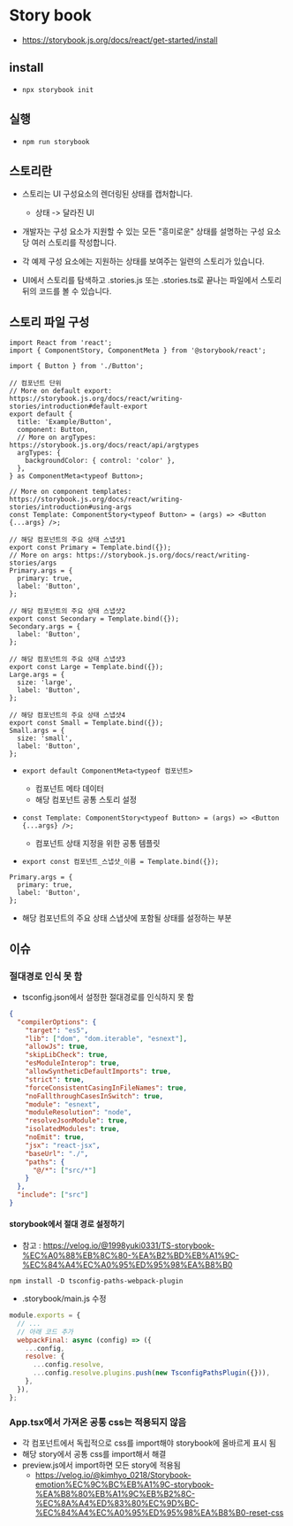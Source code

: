 # Story book

- https://storybook.js.org/docs/react/get-started/install

## install

- `npx storybook init`

## 실행

- `npm run storybook`

## 스토리란

- 스토리는 UI 구성요소의 렌더링된 상태를 캡처합니다.

  - 상태 -> 달라진 UI

- 개발자는 구성 요소가 지원할 수 있는 모든 "흥미로운" 상태를 설명하는 구성 요소당 여러 스토리를 작성합니다.

- 각 예제 구성 요소에는 지원하는 상태를 보여주는 일련의 스토리가 있습니다.
- UI에서 스토리를 탐색하고 .stories.js 또는 .stories.ts로 끝나는 파일에서 스토리 뒤의 코드를 볼 수 있습니다.

## 스토리 파일 구성

```tsx
import React from 'react';
import { ComponentStory, ComponentMeta } from '@storybook/react';

import { Button } from './Button';

// 컴포넌트 단위
// More on default export: https://storybook.js.org/docs/react/writing-stories/introduction#default-export
export default {
  title: 'Example/Button',
  component: Button,
  // More on argTypes: https://storybook.js.org/docs/react/api/argtypes
  argTypes: {
    backgroundColor: { control: 'color' },
  },
} as ComponentMeta<typeof Button>;

// More on component templates: https://storybook.js.org/docs/react/writing-stories/introduction#using-args
const Template: ComponentStory<typeof Button> = (args) => <Button {...args} />;

// 해당 컴포넌트의 주요 상태 스냅샷1
export const Primary = Template.bind({});
// More on args: https://storybook.js.org/docs/react/writing-stories/args
Primary.args = {
  primary: true,
  label: 'Button',
};

// 해당 컴포넌트의 주요 상태 스냅샷2
export const Secondary = Template.bind({});
Secondary.args = {
  label: 'Button',
};

// 해당 컴포넌트의 주요 상태 스냅샷3
export const Large = Template.bind({});
Large.args = {
  size: 'large',
  label: 'Button',
};

// 해당 컴포넌트의 주요 상태 스냅샷4
export const Small = Template.bind({});
Small.args = {
  size: 'small',
  label: 'Button',
};
```

- `export default ComponentMeta<typeof 컴포넌트>`

  - 컴포넌트 메타 데이터
  - 해당 컴포넌트 공통 스토리 설정

- `const Template: ComponentStory<typeof Button> = (args) => <Button {...args} />;`

  - 컴포넌트 상태 지정을 위한 공통 템플릿

- `export const 컴포넌트_스냅샷_이름 = Template.bind({});`

```tsx
Primary.args = {
  primary: true,
  label: 'Button',
};
```

- 해당 컴포넌트의 주요 상태 스냅샷에 포함될 상태를 설정하는 부분

## 이슈

### 절대경로 인식 못 함

- tsconfig.json에서 설정한 절대경로를 인식하지 못 함

```json
{
  "compilerOptions": {
    "target": "es5",
    "lib": ["dom", "dom.iterable", "esnext"],
    "allowJs": true,
    "skipLibCheck": true,
    "esModuleInterop": true,
    "allowSyntheticDefaultImports": true,
    "strict": true,
    "forceConsistentCasingInFileNames": true,
    "noFallthroughCasesInSwitch": true,
    "module": "esnext",
    "moduleResolution": "node",
    "resolveJsonModule": true,
    "isolatedModules": true,
    "noEmit": true,
    "jsx": "react-jsx",
    "baseUrl": "./",
    "paths": {
      "@/*": ["src/*"]
    }
  },
  "include": ["src"]
}
```

#### storybook에서 절대 경로 설정하기

- 참고 : https://velog.io/@1998yuki0331/TS-storybook-%EC%A0%88%EB%8C%80-%EA%B2%BD%EB%A1%9C-%EC%84%A4%EC%A0%95%ED%95%98%EA%B8%B0

```
npm install -D tsconfig-paths-webpack-plugin
```

- .storybook/main.js 수정

```js
module.exports = {
  // ...
  // 아래 코드 추가
  webpackFinal: async (config) => ({
    ...config,
    resolve: {
      ...config.resolve,
      ...config.resolve.plugins.push(new TsconfigPathsPlugin({})),
    },
  }),
};
```

### App.tsx에서 가져온 공통 css는 적용되지 않음

- 각 컴포넌트에서 독립적으로 css를 import해야 storybook에 올바르게 표시 됨
- 해당 story에서 공통 css를 import해서 해결
- preview.js에서 import하면 모든 story에 적용됨
  - https://velog.io/@kimhyo_0218/Storybook-emotion%EC%9C%BC%EB%A1%9C-storybook-%EA%B8%80%EB%A1%9C%EB%B2%8C-%EC%8A%A4%ED%83%80%EC%9D%BC-%EC%84%A4%EC%A0%95%ED%95%98%EA%B8%B0-reset-css
